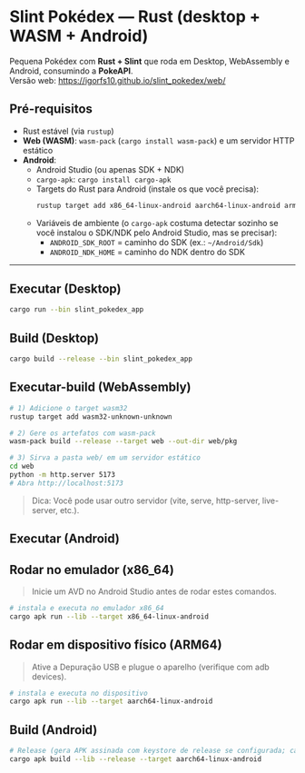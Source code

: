 # Slint Pokédex — Rust (desktop + WASM + Android)

Pequena Pokédex com **Rust + Slint** que roda em Desktop, WebAssembly e Android, consumindo a **PokeAPI**.  
Versão web: https://igorfs10.github.io/slint_pokedex/web/

## Pré-requisitos
- Rust estável (via `rustup`)
- **Web (WASM)**: `wasm-pack` (`cargo install wasm-pack`) e um servidor HTTP estático
- **Android**:
  - Android Studio (ou apenas SDK + NDK)
  - `cargo-apk`: `cargo install cargo-apk`
  - Targets do Rust para Android (instale os que você precisa):
    ```bash
    rustup target add x86_64-linux-android aarch64-linux-android armv7-linux-androideabi
    ```
  - Variáveis de ambiente (o `cargo-apk` costuma detectar sozinho se você instalou o SDK/NDK pelo Android Studio, mas se precisar):
    - `ANDROID_SDK_ROOT` = caminho do SDK (ex.: `~/Android/Sdk`)
    - `ANDROID_NDK_HOME` = caminho do NDK dentro do SDK

---

## Executar (Desktop)
```bash
cargo run --bin slint_pokedex_app
```
## Build (Desktop)
```bash
cargo build --release --bin slint_pokedex_app
```

## Executar-build (WebAssembly)
```bash
# 1) Adicione o target wasm32
rustup target add wasm32-unknown-unknown

# 2) Gere os artefatos com wasm-pack
wasm-pack build --release --target web --out-dir web/pkg

# 3) Sirva a pasta web/ em um servidor estático
cd web
python -m http.server 5173
# Abra http://localhost:5173
```
> Dica: Você pode usar outro servidor (vite, serve, http-server, live-server, etc.).

## Executar (Android)
## Rodar no emulador (x86_64)
> Inicie um AVD no Android Studio antes de rodar estes comandos.
```bash
# instala e executa no emulador x86_64
cargo apk run --lib --target x86_64-linux-android
```
## Rodar em dispositivo físico (ARM64)
> Ative a Depuração USB e plugue o aparelho (verifique com adb devices).
```bash
# instala e executa no dispositivo
cargo apk run --lib --target aarch64-linux-android
```

## Build (Android)
```bash
# Release (gera APK assinada com keystore de release se configurada; caso contrário remova --release)
cargo apk build --lib --release --target aarch64-linux-android
```